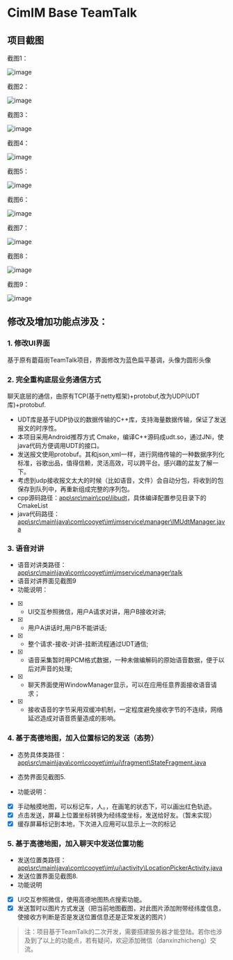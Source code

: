 # CimIM Base TeamTalk

## **项目截图**

截图1：

![image](https://github.com/danxinzhicheng/CimIM/raw/master/Screenshot/Screenshot_1.png)

截图2：

![image](https://github.com/danxinzhicheng/CimIM/raw/master/Screenshot/Screenshot_2.png)

截图3：

![image](https://github.com/danxinzhicheng/CimIM/raw/master/Screenshot/Screenshot_3.png)

截图4：

![image](https://github.com/danxinzhicheng/CimIM/raw/master/Screenshot/Screenshot_4.png)

截图5：

![image](https://github.com/danxinzhicheng/CimIM/raw/master/Screenshot/Screenshot_5.png)

截图6：

![image](https://github.com/danxinzhicheng/CimIM/raw/master/Screenshot/Screenshot_6.png)

截图7：

![image](https://github.com/danxinzhicheng/CimIM/raw/master/Screenshot/Screenshot_7.png)

截图8：

![image](https://github.com/danxinzhicheng/CimIM/raw/master/Screenshot/Screenshot_8.png)

截图9：

![image](https://github.com/danxinzhicheng/CimIM/raw/master/Screenshot/Screenshot_9.png)


## **修改及增加功能点涉及：**
### 1.  修改UI界面

基于原有蘑菇街TeamTalk项目，界面修改为蓝色扁平基调，头像为圆形头像

### 2.  完全重构底层业务通信方式

聊天底层的通信，由原有TCP(基于netty框架)+protobuf,改为UDP(UDT库)+protobuf.
-    UDT库是基于UDP协议的数据传输的C++库，支持海量数据传输，保证了发送报文的时序性。
-    本项目采用Android推荐方式 Cmake，编译C++源码成udt.so，通过JNi，使java代码方便调用UDT的接口。
-    发送报文使用protobuf。其和json,xml一样，进行网络传输的一种数据序列化标准，谷歌出品，值得信赖，灵活高效，可以跨平台。感兴趣的盆友了解一下。
-    考虑到udp接收报文太大的时候（比如语音，文件）会自动分包，将收到的包保存到队列中，再重新组成完整的序列包。
-    cpp源码路径：[app\src\main\cpp\libudt](https://github.com/danxinzhicheng/CimIM/tree/master/app/src/main/cpp/libudt)，具体编译配置参见目录下的CmakeList
-    java代码路径：[app\src\main\java\com\cooyet\im\imservice\manager\IMUdtManager.java](https://github.com/danxinzhicheng/CimIM/blob/master/app/src/main/java/com/cooyet/im/imservice/manager/IMUdtManager.java)

### 3. 语音对讲

- 语音对讲类路径：[app\src\main\java\com\cooyet\im\imservice\manager\talk](https://github.com/danxinzhicheng/CimIM/tree/master/app/src/main/java/com/cooyet/im/imservice/manager/talk)
- 语音对讲界面见截图9
- 功能说明：
- [x] - UI交互参照微信，用户A请求对讲，用户B接收对讲;
- [x] - 用户A讲话时,用户B不能讲话;
- [x] - 整个请求-接收-对讲-挂断流程通过UDT通信;
- [x] - 语音采集暂时用PCM格式数据，一种未做编解码的原始语音数据，便于以后对声音的处理;
- [x] - 聊天界面使用WindowManager显示，可以在应用任意界面接收语音请求；
- [x] - 接收语音的字节采用双缓冲机制，一定程度避免接收字节的不连续，网络延迟造成对语音质量造成的影响。


### 4. 基于高德地图，加入位置标记的发送（态势）

- 态势具体类路径：[app\src\main\java\com\cooyet\im\ui\fragment\StateFragment.java](https://github.com/danxinzhicheng/CimIM/blob/master/app/src/main/java/com/cooyet/im/ui/fragment/StateFragment.java)

- 态势界面见截图5.

- 功能说明：

- [x] 手动触摸地图，可以标记车，人。，在画笔的状态下，可以画出红色轨迹。
- [x] 点击发送，屏幕上位置坐标转换为经纬度坐标，发送给好友。（暂未实现）
- [x] 缓存屏幕标记到本地，下次进入应用可以显示上一次的标记

### 5. 基于高德地图，加入聊天中发送位置功能
- 发送位置类路径：[app\src\main\java\com\cooyet\im\ui\activity\LocationPickerActivity.java](https://github.com/danxinzhicheng/CimIM/blob/master/app/src/main/java/com/cooyet/im/ui/activity/LocationPickerActivity.java)
- 发送位置界面见截图8.
- 功能说明

- [x] UI交互参照微信，使用高德地图热点搜索功能。
- [x] 发送暂时以图片方式发送（把当前地图截图，对此图片添加附带经纬度信息，使接收方判断是否是发送位置信息还是正常发送的图片）

> 注：项目基于TeamTalk的二次开发，需要搭建服务器才能登陆。若你也涉及到了以上的功能点，若有疑问，欢迎添加微信（danxinzhicheng）交流。